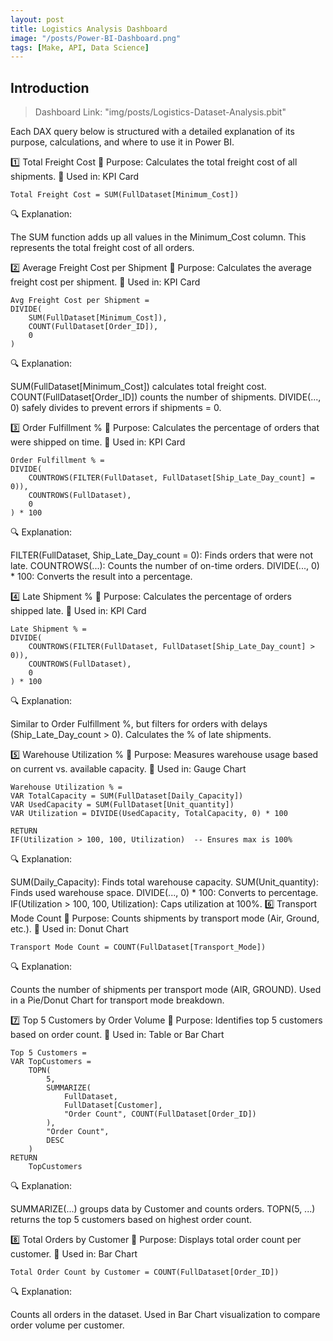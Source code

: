 ```yaml
---
layout: post
title: Logistics Analysis Dashboard
image: "/posts/Power-BI-Dashboard.png"
tags: [Make, API, Data Science]
---
```

Introduction
---

> Dashboard Link: "img/posts/Logistics-Dataset-Analysis.pbit"

Each DAX query below is structured with a detailed explanation of its purpose, calculations, and where to use it in Power BI.

1️⃣ Total Freight Cost
🔹 Purpose: Calculates the total freight cost of all shipments.
📌 Used in: KPI Card

```DAX
Total Freight Cost = SUM(FullDataset[Minimum_Cost])
```
🔍 Explanation:

The SUM function adds up all values in the Minimum_Cost column.
This represents the total freight cost of all orders.


2️⃣ Average Freight Cost per Shipment
🔹 Purpose: Calculates the average freight cost per shipment.
📌 Used in: KPI Card

```DAX
Avg Freight Cost per Shipment = 
DIVIDE(
    SUM(FullDataset[Minimum_Cost]), 
    COUNT(FullDataset[Order_ID]), 
    0
)
```
🔍 Explanation:

SUM(FullDataset[Minimum_Cost]) calculates total freight cost.
COUNT(FullDataset[Order_ID]) counts the number of shipments.
DIVIDE(..., 0) safely divides to prevent errors if shipments = 0.


3️⃣ Order Fulfillment %
🔹 Purpose: Calculates the percentage of orders that were shipped on time.
📌 Used in: KPI Card

```DAX
Order Fulfillment % = 
DIVIDE(
    COUNTROWS(FILTER(FullDataset, FullDataset[Ship_Late_Day_count] = 0)), 
    COUNTROWS(FullDataset), 
    0
) * 100
```
🔍 Explanation:

FILTER(FullDataset, Ship_Late_Day_count = 0): Finds orders that were not late.
COUNTROWS(...): Counts the number of on-time orders.
DIVIDE(..., 0) * 100: Converts the result into a percentage.


4️⃣ Late Shipment %
🔹 Purpose: Calculates the percentage of orders shipped late.
📌 Used in: KPI Card

```DAX
Late Shipment % = 
DIVIDE(
    COUNTROWS(FILTER(FullDataset, FullDataset[Ship_Late_Day_count] > 0)), 
    COUNTROWS(FullDataset), 
    0
) * 100
```
🔍 Explanation:

Similar to Order Fulfillment %, but filters for orders with delays (Ship_Late_Day_count > 0).
Calculates the % of late shipments.


5️⃣ Warehouse Utilization %
🔹 Purpose: Measures warehouse usage based on current vs. available capacity.
📌 Used in: Gauge Chart

```DAX
Warehouse Utilization % = 
VAR TotalCapacity = SUM(FullDataset[Daily_Capacity])
VAR UsedCapacity = SUM(FullDataset[Unit_quantity])
VAR Utilization = DIVIDE(UsedCapacity, TotalCapacity, 0) * 100

RETURN 
IF(Utilization > 100, 100, Utilization)  -- Ensures max is 100%
```
🔍 Explanation:

SUM(Daily_Capacity): Finds total warehouse capacity.
SUM(Unit_quantity): Finds used warehouse space.
DIVIDE(..., 0) * 100: Converts to percentage.
IF(Utilization > 100, 100, Utilization): Caps utilization at 100%.
6️⃣ Transport Mode Count
🔹 Purpose: Counts shipments by transport mode (Air, Ground, etc.).
📌 Used in: Donut Chart

```DAX
Transport Mode Count = COUNT(FullDataset[Transport_Mode])
```
🔍 Explanation:

Counts the number of shipments per transport mode (AIR, GROUND).
Used in a Pie/Donut Chart for transport mode breakdown.


7️⃣ Top 5 Customers by Order Volume
🔹 Purpose: Identifies top 5 customers based on order count.
📌 Used in: Table or Bar Chart

```DAX
Top 5 Customers = 
VAR TopCustomers =
    TOPN(
        5, 
        SUMMARIZE(
            FullDataset, 
            FullDataset[Customer], 
            "Order Count", COUNT(FullDataset[Order_ID])
        ), 
        "Order Count", 
        DESC
    )
RETURN
    TopCustomers
```
🔍 Explanation:

SUMMARIZE(...) groups data by Customer and counts orders.
TOPN(5, ...) returns the top 5 customers based on highest order count.


8️⃣ Total Orders by Customer
🔹 Purpose: Displays total order count per customer.
📌 Used in: Bar Chart

```DAX
Total Order Count by Customer = COUNT(FullDataset[Order_ID])
```
🔍 Explanation:

Counts all orders in the dataset.
Used in Bar Chart visualization to compare order volume per customer.
